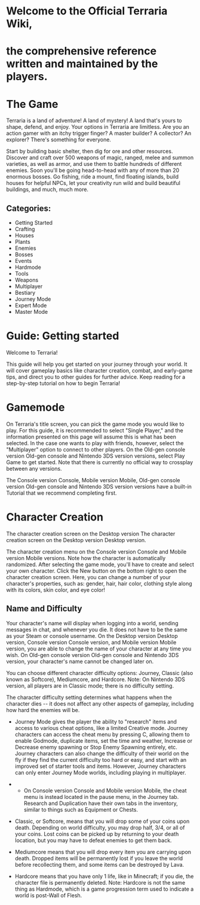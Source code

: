 # Welcome to the **Official Terraria Wiki**,
# the comprehensive reference written and maintained by the players.

# The Game
Terraria is a land of adventure! A land of mystery! A land that's yours to shape, defend, and enjoy. Your options in Terraria are limitless. Are you an action gamer with an itchy trigger finger? A master builder? A collector? An explorer? There's something for everyone.

Start by building basic shelter, then dig for ore and other resources. Discover and craft over 500 weapons of magic, ranged, melee and summon varieties, as well as armor, and use them to battle hundreds of different enemies. Soon you'll be going head-to-head with any of more than 20 enormous bosses. Go fishing, ride a mount, find floating islands, build houses for helpful NPCs, let your creativity run wild and build beautiful buildings, and much, much more.

## Categories:
- Getting Started
- Crafting
- Houses
- Plants
- Enemies
- Bosses
- Events
- Hardmode
- Tools
- Weapons
- Multiplayer
- Bestiary
- Journey Mode
- Expert Mode
- Master Mode

# Guide: Getting started
Welcome to Terraria!

This guide will help you get started on your journey through your world. It will cover gameplay basics like character creation, combat, and early-game tips, and direct you to other guides for further advice. Keep reading for a step-by-step tutorial on how to begin Terraria!

# Gamemode
On Terraria's title screen, you can pick the game mode you would like to play. For this guide, it is recommended to select "Single Player," and the information presented on this page will assume this is what has been selected. In the case one wants to play with friends, however, select the "Multiplayer" option to connect to other players. On the Old-gen console version Old-gen console and Nintendo 3DS version versions, select Play Game to get started. Note that there is currently no official way to crossplay between any versions.

The Console version Console, Mobile version Mobile, Old-gen console version Old-gen console and Nintendo 3DS version versions have a built-in Tutorial that we recommend completing first.

# Character Creation
The character creation screen on the  Desktop version
The character creation screen on the Desktop version Desktop version.

The character creation menu on the Console version Console and Mobile version Mobile versions. Note how the character is automatically randomized.
After selecting the game mode, you'll have to create and select your own character. Click the New button on the bottom right to open the character creation screen. Here, you can change a number of your character's properties, such as: gender, hair, hair color, clothing style along with its colors, skin color, and eye color!

## Name and Difficulty
Your character's name will display when logging into a world, sending messages in chat, and whenever you die. It does not have to be the same as your Steam or console username. On the Desktop version Desktop version, Console version Console version, and Mobile version Mobile version, you are able to change the name of your character at any time you wish. On Old-gen console version Old-gen console and Nintendo 3DS version, your character's name cannot be changed later on.

You can choose different character difficulty options: Journey, Classic (also known as Softcore), Mediumcore, and Hardcore. Note: On Nintendo 3DS version, all players are in Classic mode; there is no difficulty setting.

The character difficulty setting determines what happens when the character dies -- it does not affect any other aspects of gameplay, including how hard the enemies will be.

- Journey Mode gives the player the ability to "research" items and access to various cheat options, like a limited Creative mode. Journey characters can access the cheat menu by pressing C, allowing them to enable Godmode, duplicate items, set the time and weather, Increase or Decrease enemy spawning or Stop Enemy Spawning entirely, etc. Journey characters can also change the difficulty of their world on the fly if they find the current difficulty too hard or easy, and start with an improved set of starter tools and items. However, Journey characters can only enter Journey Mode worlds, including playing in multiplayer.

- - On Console version Console and Mobile version Mobile, the cheat menu is instead located in the pause menu, in the Journey tab. Research and Duplication have their own tabs in the inventory, similar to things such as Equipment or Chests.
- Classic, or Softcore, means that you will drop some of your coins upon death. Depending on world difficulty, you may drop half, 3/4, or all of your coins. Lost coins can be picked up by returning to your death location, but you may have to defeat enemies to get them back.
- Mediumcore means that you will drop every item you are carrying upon death. Dropped items will be permanently lost if you leave the world before recollecting them, and some items can be destroyed by Lava.
- Hardcore means that you have only 1 life, like in Minecraft; if you die, the character file is permanently deleted. Note: Hardcore is not the same thing as Hardmode, which is a game progression term used to indicate a world is post-Wall of Flesh.